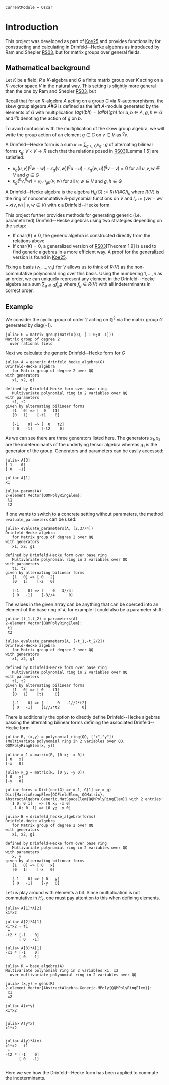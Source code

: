 ```@meta
CurrentModule = Oscar
```

# Introduction
This project was developed as part of [Koe25](@cite) and provides functionality for
constructing and calculating in Drinfeld--Hecke algebras
as introduced by Ram and Shepler [RS03](@cite), but for matrix 
groups over general fields.

## Mathematical background

Let $K$ be a field, $R$ a $K$-algebra and $G$ a finite matrix group over $K$
acting on a $K$-vector space $V$ in the natural way. This setting is slightly
more general than the one by Ram and Shepler [RS03](@cite), but


Recall that for an $R$-algebra $A$ acting on a group $G$ via $R$-automorphisms,
the skew group algebra $A\#G$ is defined as the left $A$-module generated
by the elements of $G$ with multiplication $(ag)(bh) = (a ^gb)(gh)$ for $a,b\in A$,
$g,h\in G$ and $^gb$ denoting the action of $g$ on $b$.

To avoid confusion with the multiplication of the skew group algebra,
we will write the group action of an element $g\in G$ on $v\in V$ as $^gv$.

A Drinfeld--Hecke form is a sum
$\kappa := \sum_{g\in G} \kappa_g \cdot g$
of alternating bilinear forms $\kappa_g\colon V\times V \rightarrow R$
such that the relations posed in [RS03](@cite)[Lemma 1.5] are satisfied:

- $\kappa_g(u,v)(^gw-w)+\kappa_g(v,w)(^gu-u)+\kappa_g(w,u)(^gv-v) = 0$ for all $u,v,w\in V$ and $g\in G$
- $\kappa_g(^hv,^hw)=\kappa_{h^{-1}gh}(v,w)$ for all $v,w\in V$ and $g, h\in G$

A Drinfeld--Hecke algebra is the algebra
$H_{\kappa}(G) := R\langle V \rangle \# G / I_{\kappa}$
where $R\langle V \rangle$ is the ring of noncommutative $R$-polynomial functions on $V$ and
$I_{\kappa} := \langle vw-wv-\kappa(v,w) \;|\; v,w\in V\rangle$
with $\kappa$ a Drinfeld--Hecke form.

This project further provides methods for generating generic (i.e. parametrized) 
Drinfeld--Hecke algebras using two strategies depending on the setup:
- If $\text{char}(K) \neq 0$, the generic algebra is constructed directly from the relations above
- If $\text{char}(K) = 0$, a generalized version of [RS03](@cite)[Theorem 1.9] is used to find generic algebras in a more efficient way.
A proof for the generalized version is found in [Koe25](@cite).

Fixing a basis $(v_1,\dots,v_n)$ for $V$ allows us to think of $R\langle V\rangle$ as the non-commutative polynomial
ring over this basis. Using the numbering $1,\dots,n$ as an order,
 we can uniquely represent any element in the Drinfeld--Hecke algebra as a sum $\sum_{g\in G}f_g g$ where 
$f_g \in R\langle V\rangle$ with all indeterminants in correct order.

## Example

We consider the cyclic group of order $2$ acting on $\mathbb{Q}^2$
via the matrix group $G$ generated by $\text{diag}(-1)$.

```
julia> G = matrix_group(matrix(QQ, [-1 0;0 -1]))
Matrix group of degree 2
  over rational field
```

Next we calculate the generic Drinfeld--Hecke form for $G$

```
julia> A = generic_drinfeld_hecke_algebra(G)
Drinfeld-Hecke algebra
   for Matrix group of degree 2 over QQ
with generators
   x1, x2, g1

defined by Drinfeld-Hecke form over base ring
   Multivariate polynomial ring in 2 variables over QQ
with parameters 
   t1, t2
given by alternating bilinear forms
   [1   0] => [  0   t1]
   [0   1]    [-t1    0]

   [-1    0] => [  0   t2]
   [ 0   -1]    [-t2    0]
```

As we can see there are three generators listed here. 
The generators $x_1,x_2$ are the indeterminants of the
underlying tensor algebra whereas $g_1$ is the generator
of the group. Generators and parameters can be easily 
accessed:

```
julia> A[3]
[-1    0]
[ 0   -1]

julia> A[1]
x1

julia> params(A)
2-element Vector{QQMPolyRingElem}:
 t1
 t2
```

If one wants to switch to a concrete setting without parameters,
the method ```evaluate_parameters``` can be used:

```
julia> evaluate_parameters(A, [2,3//4])
Drinfeld-Hecke algebra
   for Matrix group of degree 2 over QQ
with generators
   x1, x2, g1

defined by Drinfeld-Hecke form over base ring
   Multivariate polynomial ring in 2 variables over QQ
with parameters 
   t1, t2
given by alternating bilinear forms
   [1   0] => [ 0   2]
   [0   1]    [-2   0]

   [-1    0] => [    0   3//4]
   [ 0   -1]    [-3//4      0]
```

The values in the given array can be anything that can be coerced
into an element of the base ring of ```A```, for example
it could also be a parameter shift:

```
julia> (t_1,t_2) = parameters(A)
2-element Vector{QQMPolyRingElem}:
 t1
 t2

julia> evaluate_parameters(A, [-t_1,-t_2/2])
Drinfeld-Hecke algebra
   for Matrix group of degree 2 over QQ
with generators
   x1, x2, g1

defined by Drinfeld-Hecke form over base ring
   Multivariate polynomial ring in 2 variables over QQ
with parameters 
   t1, t2
given by alternating bilinear forms
   [1   0] => [ 0   -t1]
   [0   1]    [t1     0]

   [-1    0] => [      0   -1//2*t2]
   [ 0   -1]    [1//2*t2          0]
```

There is additionally the option to directly define
Drinfeld--Hecke algebras passing the alternating bilinear
forms defining the associated Drinfeld--Hecke form

```
julia> R, (x,y) = polynomial_ring(QQ, ["x","y"])
(Multivariate polynomial ring in 2 variables over QQ, QQMPolyRingElem[x, y])

julia> κ_1 = matrix(R, [0 x; -x 0])
[ 0   x]
[-x   0]

julia> κ_g = matrix(R, [0 y; -y 0])
[ 0   y]
[-y   0]

julia> forms = Dict(one(G) => κ_1, G[1] => κ_g)
Dict{MatrixGroupElem{QQFieldElem, QQMatrix}, AbstractAlgebra.Generic.MatSpaceElem{QQMPolyRingElem}} with 2 entries:
  [1 0; 0 1]   => [0 x; -x 0]
  [-1 0; 0 -1] => [0 y; -y 0]

julia> B = drinfeld_hecke_algebra(forms)
Drinfeld-Hecke algebra
   for Matrix group of degree 2 over QQ
with generators
   x1, x2, g1

defined by Drinfeld-Hecke form over base ring
   Multivariate polynomial ring in 2 variables over QQ
with parameters 
   x, y
given by alternating bilinear forms
   [1   0] => [ 0   x]
   [0   1]    [-x   0]

   [-1    0] => [ 0   y]
   [ 0   -1]    [-y   0]
```

Let us play around with elements a bit. Since multiplication
is not commutative in $H_\kappa$,
one must pay attention to this when defining elements.

```
julia> A[1]*A[2]
x1*x2

julia> A[2]*A[1]
x1*x2 - t1
 + 
-t2 * [-1    0]
      [ 0   -1]
      
julia> A[3]*A[1]
-x1 * [-1    0]
      [ 0   -1]

julia> R = base_algebra(A)
Multivariate polynomial ring in 2 variables x1, x2
  over multivariate polynomial ring in 2 variables over QQ

julia> (x,y) = gens(R)
2-element Vector{AbstractAlgebra.Generic.MPoly{QQMPolyRingElem}}:
 x1
 x2

julia> A(x*y)
x1*x2


julia> A(y*x)
x1*x2


julia> A(y)*A(x)
x1*x2 - t1
 + 
-t2 * [-1    0]
      [ 0   -1]


```

Here we see how the Drinfeld--Hecke form has been applied to
commute the indeterminants.
